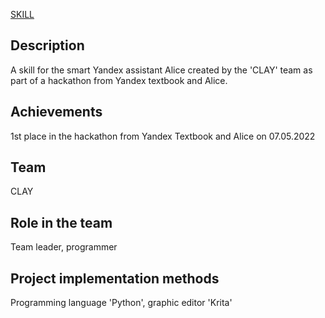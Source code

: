 [SKILL](https://dialogs.yandex.ru/store/skills/fbd33dbe-otgadaj-bukvu)

## Description
A skill for the smart Yandex assistant Alice created by the 'CLAY' team as part of a hackathon from Yandex textbook and Alice.

## Achievements
1st place in the hackathon from Yandex Textbook and Alice on 07.05.2022

## Team
CLAY

## Role in the team
Team leader, programmer

## Project implementation methods
Programming language 'Python', graphic editor 'Krita'
